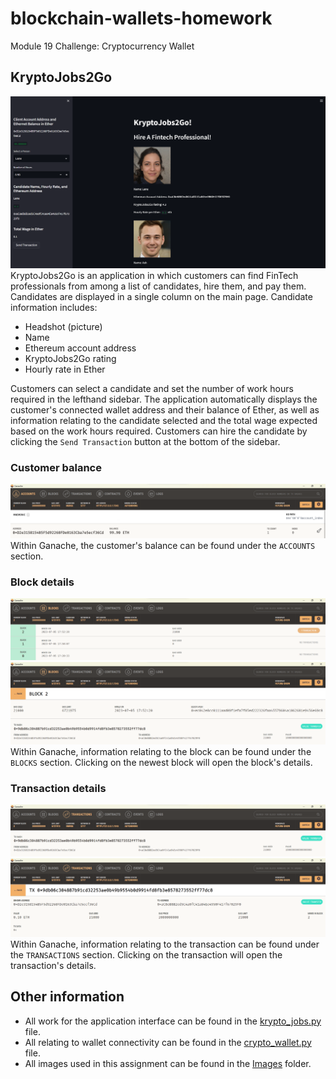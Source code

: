 # blockchain-wallets-homework
Module 19 Challenge: Cryptocurrency Wallet

## KryptoJobs2Go
![Application interface](Images/application_interface.png)  
KryptoJobs2Go is an application in which customers can find FinTech professionals from among a list of candidates, hire them, and pay them. Candidates are displayed in a single column on the main page. Candidate information includes:
- Headshot (picture)
- Name
- Ethereum account address
- KryptoJobs2Go rating
- Hourly rate in Ether

Customers can select a candidate and set the number of work hours required in the lefthand sidebar. The application automatically displays the customer's connected wallet address and their balance of Ether, as well as information relating to the candidate selected and the total wage expected based on the work hours required. Customers can hire the candidate by clicking the `Send Transaction` button at the bottom of the sidebar.

### Customer balance
![Customer balance](Images/customer_balance.png)  
Within Ganache, the customer's balance can be found under the `ACCOUNTS` section.

### Block details
![Block details 01](Images/block_details_01.png)  
![Block details 02](Images/block_details_02.png)  
Within Ganache, information relating to the block can be found under the `BLOCKS` section. Clicking on the newest block will open the block's details.

### Transaction details
![Transaction details 01](Images/transaction_details_01.png)  
![Transaction details 02](Images/transaction_details_02.png)  
Within Ganache, information relating to the transaction can be found under the `TRANSACTIONS` section. Clicking on the transaction will open the transaction's details.

## Other information
- All work for the application interface can be found in the [krypto_jobs.py](https://github.com/julianritchey/blockchain-wallets-homework/blob/main/krypto_jobs.py) file.
- All relating to wallet connectivity can be found in the [crypto_wallet.py](https://github.com/julianritchey/blockchain-wallets-homework/blob/main/crypto_wallet.py) file.
- All images used in this assignment can be found in the [Images](https://github.com/julianritchey/blockchain-wallets-homework/blob/main/Images/) folder.
